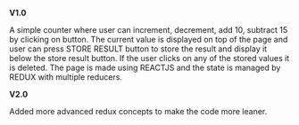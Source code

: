 **V1.0**

A simple counter where user can increment, decrement, add 10, subtract 15 by clicking on button. The current value is displayed on top of the page and user can press STORE RESULT button to store the result and display it below the store result button. If the user clicks on any of the stored values it is deleted. The page is made using REACTJS and the state is managed by REDUX with multiple reducers.


**V2.0**

Added more advanced redux concepts to make the code more leaner.
